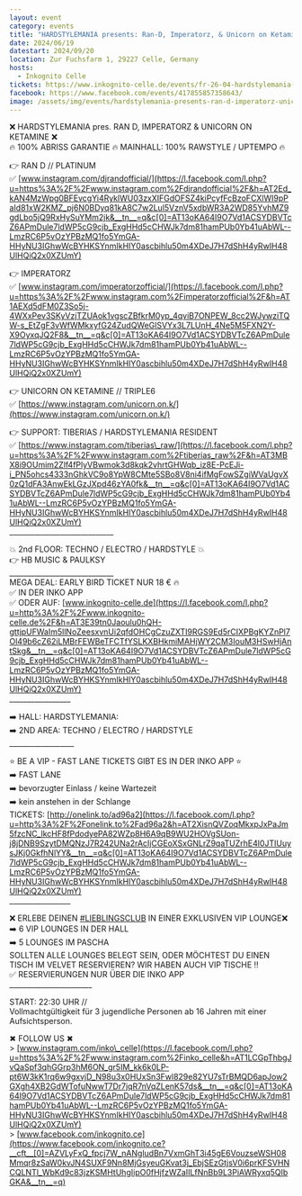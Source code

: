 ```yaml
---
layout: event
category: events
title: "HARDSTYLEMANIA presents: Ran-D, Imperatorz, & Unicorn on Ketamine"
date: 2024/06/19
datestart: 2024/09/20
location: Zur Fuchsfarm 1, 29227 Celle, Germany
hosts:
  - Inkognito Celle
tickets: https://www.inkognito-celle.de/events/fr-26-04-hardstylemania-pres-ran-d-imperatorz-unicorn-on-ketamine-26-04-2024-1
facebook: https://www.facebook.com/events/417855857358643/
image: /assets/img/events/hardstylemania-presents-ran-d-imperatorz-unicorn-on-ketamine-2024.jpg
---
```


❌ HARDSTYLEMANIA pres. RAN D, IMPERATORZ & UNICORN ON KETAMINE ❌  
🔥 100% ABRISS GARANTIE 🔥 MAINHALL: 100% RAWSTYLE / UPTEMPO 🔥

👉 RAN D // PLATINUM  
✅ [www.instagram.com/djrandofficial/](https://l.facebook.com/l.php?u=https%3A%2F%2Fwww.instagram.com%2Fdjrandofficial%2F&h=AT2Ed_kAN4MzWpg0BFEvcgYi4RyklWU03zxXIFGdOFSZ4kiPcyfFcBzoFCXlWI9pPaId81xW2KMZ_pj6N0BDyq81kA8C7w2Lul5VznV5xdbWR3A2WD85YvhMZ9gdLbo5jQ9RxHySuYMm2jk&__tn__=q&c[0]=AT13oKA64I9O7Vd1ACSYDBVTcZ6APmDule7ldWP5cG9cjb_ExgHHd5cCHWJk7dm81hamPUb0Yb41uAbWL--LmzRC6P5vOzYPBzMQ1fo5YmGA-HHyNU3IGhwWcBYHKSYnmIkHIY0ascbihlu50m4XDeJ7H7dShH4yRwIH48UlHQiQ2x0XZUmY)

👉 IMPERATORZ  
✅ [www.instagram.com/imperatorzofficial/](https://l.facebook.com/l.php?u=https%3A%2F%2Fwww.instagram.com%2Fimperatorzofficial%2F&h=AT1AEXd5dFM0Z3So5j-4WXxPev3SKyVzjTZUAok1vgscZBfkrM0yp_4qviB7ONPEW_8cc2WJywziTQW-s_EtZgF3vWfWMkxyfG24ZudQWeGlSVYx3L7LUnH_4Ne5M5FXN2Y-X9OyxqJQ2F8&__tn__=q&c[0]=AT13oKA64I9O7Vd1ACSYDBVTcZ6APmDule7ldWP5cG9cjb_ExgHHd5cCHWJk7dm81hamPUb0Yb41uAbWL--LmzRC6P5vOzYPBzMQ1fo5YmGA-HHyNU3IGhwWcBYHKSYnmIkHIY0ascbihlu50m4XDeJ7H7dShH4yRwIH48UlHQiQ2x0XZUmY)

👉 UNICORN ON KETAMINE // TRIPLE6  
✅ [https://www.instagram.com/unicorn.on.k/](https://www.instagram.com/unicorn.on.k/)

👉 SUPPORT: TIBERIAS / HARDSTYLEMANIA RESIDENT  
✅ [https://www.instagram.com/tiberias\_raw/](https://l.facebook.com/l.php?u=https%3A%2F%2Fwww.instagram.com%2Ftiberias_raw%2F&h=AT3MBX8i9OUmim2Zlf4fPlyVBwmok3d8kqk2vhrtGHWqb_iz8E-PcEJi-i_PN5ohcs4333nGhkVC9o8YpW8CMte5SBo8V8ni4ifMgFowSZgiWVaUgvX0zQ1dFA3AnwEkLGzJXpd46zYA0fk&__tn__=q&c[0]=AT13oKA64I9O7Vd1ACSYDBVTcZ6APmDule7ldWP5cG9cjb_ExgHHd5cCHWJk7dm81hamPUb0Yb41uAbWL--LmzRC6P5vOzYPBzMQ1fo5YmGA-HHyNU3IGhwWcBYHKSYnmIkHIY0ascbihlu50m4XDeJ7H7dShH4yRwIH48UlHQiQ2x0XZUmY)  
\_\_\_\_\_\_\_\_\_\_\_\_\_\_\_\_\_\_\_\_\_\_\_\_\_\_\_\_\_

💥 2nd FLOOR: TECHNO / ELECTRO / HARDSTYLE 💥  
👉 HB MUSIC & PAULKSY  
\_\_\_\_\_\_\_\_\_\_\_\_\_\_\_\_\_\_\_\_\_\_\_\_\_\_\_\_\_  
MEGA DEAL: EARLY BIRD TICKET NUR 18 € 🔥  
✅ IN DER INKO APP  
✅ ODER AUF: [www.inkognito-celle.de](https://l.facebook.com/l.php?u=http%3A%2F%2Fwww.inkognito-celle.de%2F&h=AT3E39tn0Jaoulu0hQH-gttjpUFWaIm5llNoZeesxvnUi2qfdOHCgCzuZXTI9RGS9Ed5rCIXPBgKYZnPl7Ol49b6cZ62iLMBrFEWBeTFCTfYSLKXBHkmiMAHjWY2CM3IouM3HSwHjAntSkg&__tn__=q&c[0]=AT13oKA64I9O7Vd1ACSYDBVTcZ6APmDule7ldWP5cG9cjb_ExgHHd5cCHWJk7dm81hamPUb0Yb41uAbWL--LmzRC6P5vOzYPBzMQ1fo5YmGA-HHyNU3IGhwWcBYHKSYnmIkHIY0ascbihlu50m4XDeJ7H7dShH4yRwIH48UlHQiQ2x0XZUmY)  
\_\_\_\_\_\_\_\_\_\_\_\_\_\_\_\_\_

➡️ HALL: HARDSTYLEMANIA:  
➡️ 2ND AREA: TECHNO / ELECTRO / HARDSTYLE  
\_\_\_\_\_\_\_\_\_\_\_\_\_\_\_\_\_\_

⭐️ BE A VIP - FAST LANE TICKETS GIBT ES IN DER INKO APP ⭐️  
➡️ FAST LANE  
➡️ bevorzugter Einlass / keine Wartezeit  
➡️ kein anstehen in der Schlange  
TICKETS: [http://onelink.to/ad96a2](https://l.facebook.com/l.php?u=http%3A%2F%2Fonelink.to%2Fad96a2&h=AT2XisnQVZoqMkxpJxPaJm5fzcNC_lkcHF8fPdodyePA82WZp8H6A9qB9WU2HOVgSUon-j8jDNB9SzytDMQNzJ7R242UNa2rAcIjCGEoXSxGNLrZ9qaTUZrhE4l0JTIUuysJKj0GkfhNlYY&__tn__=q&c[0]=AT13oKA64I9O7Vd1ACSYDBVTcZ6APmDule7ldWP5cG9cjb_ExgHHd5cCHWJk7dm81hamPUb0Yb41uAbWL--LmzRC6P5vOzYPBzMQ1fo5YmGA-HHyNU3IGhwWcBYHKSYnmIkHIY0ascbihlu50m4XDeJ7H7dShH4yRwIH48UlHQiQ2x0XZUmY)  
\_\_\_\_\_\_\_\_\_\_\_\_\_\_\_\_\_

❌ ERLEBE DEINEN [#LIEBLINGSCLUB](https://www.facebook.com/hashtag/lieblingsclub?__eep__=6&__cft__[0]=AZVLyFxQ_fpcj7W_nANgludBn7VxmGhT3i45gE6VouzseWSH08Mmqr8zSaW0kvJN4SUXF9Nn8MjGsyeuGKvat3j_EbjSEzGtjsV0i6prKFSVHNCQLNTl_WbKd9c83jzKSMHtUhgIipO0fHjfzWZaIILfNnBb9L3PiAWRyxq5QIbGKA&__tn__=q) IN EINER EXKLUSIVEN VIP LOUNGE❌  
➡️ 6 VIP LOUNGES IN DER HALL  
➡️ 5 LOUNGES IM PASCHA  
SOLLTEN ALLE LOUNGES BELEGT SEIN, ODER MÖCHTEST DU EINEN TISCH IM VELVET RESERVIEREN? WIR HABEN AUCH VIP TISCHE ‼️  
✅ RESERVIERUNGEN NUR ÜBER DIE INKO APP  
\_\_\_\_\_\_\_\_\_\_\_\_\_\_\_\_\_\_\_\_\_\_\_

START: 22:30 UHR //  
Vollmachtgültigkeit für 3 jugendliche Personen ab 16 Jahren mit einer Aufsichtsperson.

✖ FOLLOW US ✖  
\> [www.instagram.com/inko\_celle](https://l.facebook.com/l.php?u=https%3A%2F%2Fwww.instagram.com%2Finko_celle&h=AT1LCGpThbgJvQaSpf3qhGGrp3hM6ON_gr5IM_kk6k0LP-pt6W3kK1rq6w9gxvjD_N98u3x0HUxSn3Fwl829e82YU7sTrBMQD6apJow2GXgh4XB2GdWTofuNwwT7Dr7jqR7nVqZLenK57ds&__tn__=q&c[0]=AT13oKA64I9O7Vd1ACSYDBVTcZ6APmDule7ldWP5cG9cjb_ExgHHd5cCHWJk7dm81hamPUb0Yb41uAbWL--LmzRC6P5vOzYPBzMQ1fo5YmGA-HHyNU3IGhwWcBYHKSYnmIkHIY0ascbihlu50m4XDeJ7H7dShH4yRwIH48UlHQiQ2x0XZUmY)  
\> [www.facebook.com/inkognito.ce](https://www.facebook.com/inkognito.ce?__cft__[0]=AZVLyFxQ_fpcj7W_nANgludBn7VxmGhT3i45gE6VouzseWSH08Mmqr8zSaW0kvJN4SUXF9Nn8MjGsyeuGKvat3j_EbjSEzGtjsV0i6prKFSVHNCQLNTl_WbKd9c83jzKSMHtUhgIipO0fHjfzWZaIILfNnBb9L3PiAWRyxq5QIbGKA&__tn__=q)